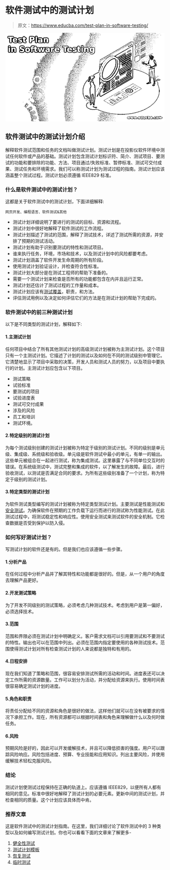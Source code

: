 # 软件测试中的测试计划

> 原文：<https://www.educba.com/test-plan-in-software-testing/>

![Test Plan in Software Testing](img/95f3833dd407c38c5790c480fe42024c.png)



## 软件测试中的测试计划介绍

解释软件测试范围和任务的文档叫做测试计划。测试计划是在投影仪软件环境中测试任何软件或产品的基础。测试计划包含测试计划标识符、简介、测试项目、要测试的功能和要排除的功能、方法、项目通过/失败标准、暂停标准、测试可交付成果、测试任务和环境需求。我们可以称测试计划为测试过程的指南。测试计划应该涵盖整个测试过程。测试计划必须遵循 IEEE829 标准。

### 什么是软件测试中的测试计划？

这都是关于软件测试中的测试计划，下面详细解释:

<small>网页开发、编程语言、软件测试&其他</small>

*   测试计划详细说明了要进行的测试的目标、资源和流程。
*   测试计划中很好地解释了软件测试的工作流程。
*   测试计划描述了测试的范围，解释了测试技术，详述了测试所需的资源，并安排了预期的测试活动。
*   测试计划有助于识别要测试的特性和测试项目。
*   谁来执行任务，环境，市场和技术，以及测试计划中的风险都要考虑。
*   测试计划涵盖了软件开发生命周期的所有阶段。
*   使用测试计划验证设计，并检查符合性标准。
*   测试计划大部分是在测试工程师的帮助下准备的。
*   需要一个测试计划来检查是否所有的功能都包含在内并且运行正常。
*   测试计划还估计了测试过程的工作量和成本。
*   测试计划应该有[测试覆盖](https://www.educba.com/test-coverage/)，职责，和方法。
*   评估测试用例以及决定如何评估它们的方法是在测试计划的帮助下完成的。

### 软件测试中的前三种测试计划

以下是不同类型的测试计划，解释如下:

#### 1.主测试计划

任何项目中结合了所有其他测试计划的高级测试计划被称为主测试计划。这个项目只有一个主测试计划。它描述了计划的测试以及如何在不同的测试级别中管理它。它清楚地显示了项目中采取的决策，开发人员和测试人员的努力，以及项目中要执行的计划。主测试计划应包含以下项目。

*   测试策略
*   试验标准
*   要测试的项目
*   试验进度表
*   测试可交付成果
*   涉及的风险
*   员工和培训
*   测试环境。

#### 2.特定级别的测试计划

为每个测试级别创建的测试计划被称为特定于级别的测试计划。不同的级别是单元级、集成级、系统级和验收级。单元级是软件测试中最小的单元，有单一的输出。这些单元被组合在一起进行测试，称为集成测试。这里暴露了与不同单位交互时的错误。在系统级测试中，测试完整和集成的软件，以了解发生的故障。最后，进行验收测试，以测试是否满足合同的要求。为所有这些级别准备了一个计划，称为特定于级别的测试计划。

#### 3.特定类型的测试计划

为软件测试类型编写的测试计划被称为特定类型测试计划。主要测试是性能测试和[安全测试](https://www.educba.com/security-testing/)。为确保软件在预期的工作负载下运行而进行的测试称为性能测试。在此测试过程中，将测试稳定性和响应性。使用安全测试来测试软件的安全机制。它检查数据是否受到保护以防入侵。

### 如何写好测试计划？

写测试计划的软件还是有的。但是我们也应该遵循一些步骤。

#### 1.分析产品

在任何过程中分析产品并了解其特性和功能都是很好的。但是，从一个用户的角度去理解产品更好。

#### 2.开发测试策略

为了开发不同级别的测试策略，必须考虑几种测试技术。考虑到用户是第一偏好，必须选择技术。

#### 3.范围

范围和界限必须在测试计划中明确定义。客户需求文档可以引用要测试和不要测试的特性。输出也可以在范围中列出。必须在范围内指定要使用的各种测试技术。范围使得测试计划对所有检查测试计划的人来说都是独特和有用的。

#### 4.日程安排

现在我们知道了策略和范围，很容易安排测试所需的活动和时间。进度表还可以决定工作所需的资源数量。工作可以划分为活动，并分配给资源来执行。使用时间表很容易确定测试计划的进度。

#### 5.角色和职责

将责任分配给不同的资源和角色是很好的做法，这样他们就可以在没有被要求的情况下承担工作。现在，所有资源都可以根据时间表和角色来理解做什么以及何时做任务。

#### 6.风险

预期风险是好的，因此可以开发缓解技术，并且可以降低损害的强度。用户可以跟踪风险响应。风险包括进度、预算、专业技能和应用知识。列出主要风险，并使用缓解技术轻松克服风险。

### 结论

测试计划使测试过程保持在正确的轨道上。应该遵循 IEEE829，以便所有人都有相同的意见。标准中很好地解释了测试计划的必要元素。更新中间的测试计划，并检查相同的质量。这个计划应该具体而中肯。

### 推荐文章

这是软件测试中的测试计划指南。在这里，我们详细讨论了软件测试中的 3 种类型以及如何编写测试计划。你也可以看看下面的文章来了解更多-

1.  [健全性测试](https://www.educba.com/sanity-testing/)
2.  [测试计划模板](https://www.educba.com/test-plan-template/)
3.  [恢复测试](https://www.educba.com/recovery-testing/)
4.  [临时测试](https://www.educba.com/adhoc-testing/)





